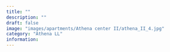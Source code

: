 ```yaml
---
title: ""
description: ""
draft: false
image: "images/apartments/Athena center II/athena_II_4.jpg"
category: "Athena LL"
information:
---
```

